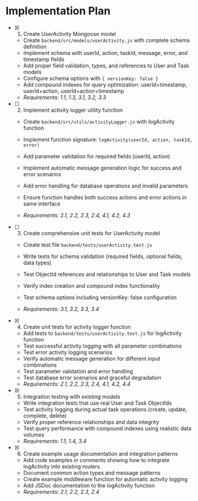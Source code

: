 # Implementation Plan

- [x] 1. Create UserActivity Mongoose model


  - Create `backend/src/models/userActivity.js` with complete schema definition
  - Implement schema with userId, action, taskId, message, error, and timestamp fields
  - Add proper field validation, types, and references to User and Task models
  - Configure schema options with `{ versionKey: false }`
  - Add compound indexes for query optimization: userId+timestamp, userId+action, userId+action+timestamp
  - _Requirements: 1.1, 1.3, 3.1, 3.2, 3.3_



- [ ] 2. Implement activity logger utility function
  - Create `backend/src/utils/activityLogger.js` with logActivity function
  - Implement function signature: `logActivity(userId, action, taskId, error)`
  - Add parameter validation for required fields (userId, action)
  - Implement automatic message generation logic for success and error scenarios
  - Add error handling for database operations and invalid parameters


  - Ensure function handles both success actions and error actions in same interface
  - _Requirements: 2.1, 2.2, 2.3, 2.4, 4.1, 4.2, 4.3_

- [ ] 3. Create comprehensive unit tests for UserActivity model
  - Create test file `backend/tests/userActivity.test.js`
  - Write tests for schema validation (required fields, optional fields, data types)

  - Test ObjectId references and relationships to User and Task models
  - Verify index creation and compound index functionality
  - Test schema options including versionKey: false configuration
  - _Requirements: 3.1, 3.2, 3.3, 3.4_

- [x] 4. Create unit tests for activity logger function

  - Add tests to `backend/tests/userActivity.test.js` for logActivity function
  - Test successful activity logging with all parameter combinations
  - Test error activity logging scenarios
  - Verify automatic message generation for different input combinations
  - Test parameter validation and error handling
  - Test database error scenarios and graceful degradation
  - _Requirements: 2.1, 2.2, 2.3, 2.4, 4.1, 4.2, 4.4_

- [x] 5. Integration testing with existing models


  - Write integration tests that use real User and Task ObjectIds
  - Test activity logging during actual task operations (create, update, complete, delete)
  - Verify proper reference relationships and data integrity
  - Test query performance with compound indexes using realistic data volumes
  - _Requirements: 1.1, 1.4, 3.4_

- [x] 6. Create example usage documentation and integration patterns



  - Add code examples in comments showing how to integrate logActivity into existing routers
  - Document common action types and message patterns
  - Create example middleware function for automatic activity logging
  - Add JSDoc documentation to the logActivity function
  - _Requirements: 2.1, 2.2, 2.3, 2.4_
